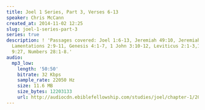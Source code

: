 ```yaml
---
title: Joel 1 Series, Part 3, Verses 6-13
speaker: Chris McCann
created_at: 2014-11-02 12:25
slug: joel-1-series-part-3
series: true
description: ! 'Passages covered: Joel 1:6-13, Jeremiah 49:10, Jeremiah 4:7-8, 6:22-26,
  Lamentations 2:9-11, Genesis 4:1-7, 1 John 3:10-12, Leviticus 2:1-3,11-15, Daniel
  9:27, Numbers 28:1-8.'
audio:
  mp3_low:
    length: '50:50'
    bitrate: 32 Kbps
    sample_rate: 22050 Hz
    size: 11.6 MB
    size_bytes: 12203133
    url: http://audiocdn.ebiblefellowship.com/studies/joel/chapter-1/2014.11.02_McCann_-_Joel_1_Series_Part_3.mp3
---
```

